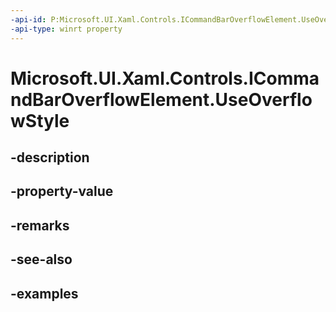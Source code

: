 ```yaml
---
-api-id: P:Microsoft.UI.Xaml.Controls.ICommandBarOverflowElement.UseOverflowStyle
-api-type: winrt property
---
```


# Microsoft.UI.Xaml.Controls.ICommandBarOverflowElement.UseOverflowStyle

<!--
public bool UseOverflowStyle { get; set; }
-->


## -description

## -property-value

## -remarks

## -see-also

## -examples


